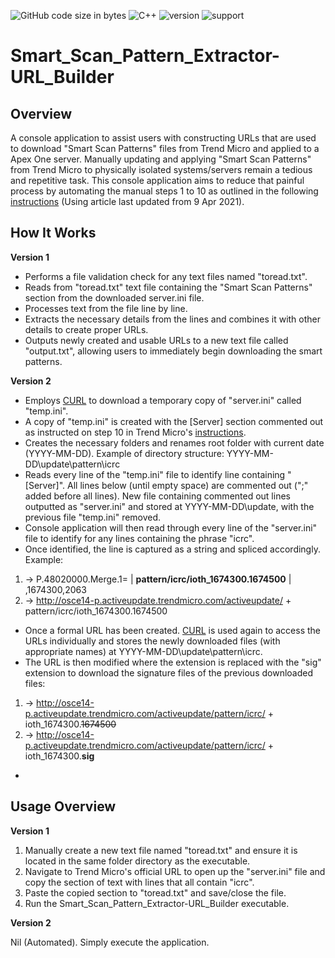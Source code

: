 ![GitHub code size in bytes](https://img.shields.io/github/languages/code-size/Anthony-T-N/Smart_Scan_Pattern_Extractor-URL_Builder)
![C++](https://img.shields.io/badge/Language-C%2B%2B-ff69b4)
![version](https://img.shields.io/badge/version-2.0.0-yellow.svg)
![support](https://img.shields.io/badge/OS-Windows-orange.svg)

# Smart_Scan_Pattern_Extractor-URL_Builder

Overview
-
A console application to assist users with constructing URLs that are used to download "Smart Scan Patterns" files from Trend Micro and applied to a Apex One server.
Manually updating and applying "Smart Scan Patterns" from Trend Micro to physically isolated systems/servers remain a tedious and repetitive task. This console application aims to reduce that painful process by automating the manual steps 1 to 10 as outlined in the following [instructions](https://success.trendmicro.com/solution/000243463-Performing-a-manual-pattern-update-for-an-OfficeScan-Apex-One-server) (Using article last updated from 9 Apr 2021).

How It Works
-
**Version 1**

- Performs a file validation check for any text files named "toread.txt".
- Reads from "toread.txt" text file containing the "Smart Scan Patterns" section from the downloaded server.ini file.
- Processes text from the file line by line.
- Extracts the necessary details from the lines and combines it with other details to create proper URLs.
- Outputs newly created and usable URLs to a new text file called "output.txt", allowing users to immediately begin downloading the smart patterns.

**Version 2**

- Employs [CURL](https://curl.se/) to download a temporary copy of "server.ini" called "temp.ini". 
- A copy of "temp.ini" is created with the [Server] section commented out as instructed on step 10 in Trend Micro's [instructions](https://success.trendmicro.com/solution/000243463-Performing-a-manual-pattern-update-for-an-OfficeScan-Apex-One-server).
- Creates the necessary folders and renames root folder with current date (YYYY-MM-DD). Example of directory structure:
YYYY-MM-DD\update\pattern\icrc
- Reads every line of the "temp.ini" file to identify line containing "[Server]". All lines below (until empty space) are commented out (";" added before all lines). New file containing commented out lines outputted as "server.ini" and stored at YYYY-MM-DD\update, with the previous file "temp.ini" removed.
- Console application will then read through every line of the "server.ini" file to identify for any lines containing the phrase "icrc".
- Once  identified, the line is captured as a string and spliced accordingly. Example:
1) -> P.48020000.Merge.1= | **pattern/icrc/ioth_1674300.1674500** | ,1674300,2063
2) -> http://osce14-p.activeupdate.trendmicro.com/activeupdate/ + pattern/icrc/ioth_1674300.1674500
- Once a formal URL has been created. [CURL](https://curl.se/) is used again to access the URLs individually and stores the newly downloaded files (with appropriate names) at YYYY-MM-DD\update\pattern\icrc.
- The URL is then modified where the extension is replaced with the "sig" extension to download the signature files of the previous downloaded files:
1) -> http://osce14-p.activeupdate.trendmicro.com/activeupdate/pattern/icrc/ + ioth_1674300.~~1674500~~
2) -> http://osce14-p.activeupdate.trendmicro.com/activeupdate/pattern/icrc/ + ioth_1674300.**sig**
-

Usage Overview
-
**Version 1**

1) Manually create a new text file named "toread.txt" and ensure it is located in the same folder directory as the executable.
2) Navigate to Trend Micro's official URL to open up the "server.ini" file and copy the section of text with lines that all contain "icrc".
3) Paste the copied section to "toread.txt" and save/close the file.
4) Run the Smart_Scan_Pattern_Extractor-URL_Builder executable.

**Version 2**

Nil (Automated). Simply execute the application.
